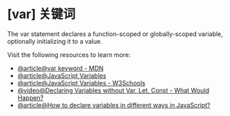 <!--
 * @Author: capybarato 1023536640@qq.com
 * @Date: 2024-10-27 15:25:12
 * @LastEditors: capybarato 1023536640@qq.com
 * @LastEditTime: 2024-10-27 15:37:09
 * @FilePath: \roadMapPro\src\data\roadmaps\javascript\content\100-var.md
 * @Description: 这是默认设置,请设置`customMade`, 打开koroFileHeader查看配置 进行设置: https://github.com/OBKoro1/koro1FileHeader/wiki/%E9%85%8D%E7%BD%AE
-->
# [var] 关键词

The var statement declares a function-scoped or globally-scoped variable, optionally initializing it to a value.

Visit the following resources to learn more:

- [@article@var keyword - MDN](https://developer.mozilla.org/en-US/docs/Web/JavaScript/Reference/Statements/var)
- [@article@JavaScript Variables](https://javascript.info/variables)
- [@article@JavaScript Variables - W3Schools](https://www.w3schools.com/js/js_variables.asp)
- [@video@Declaring Variables without Var, Let, Const - What Would Happen?](https://www.youtube.com/watch?v=6UAKBYpUC-Y)
- [@article@How to declare variables in different ways in JavaScript?](https://www.geeksforgeeks.org/how-to-declare-variables-in-different-ways-in-javascript/)
